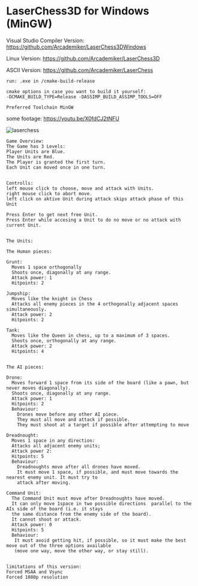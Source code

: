# LaserChess3D for Windows (MinGW)

Visual Studio Compiler Version: https://github.com/Arcademiker/LaserChess3DWindows

Linux Version: https://github.com/Arcademiker/LaserChess3D

ASCII Version: https://github.com/Arcademiker/LaserChess
```
run: .exe in /cmake-build-release

cmake options in case you want to build it yourself:
-DCMAKE_BUILD_TYPE=Release -DASSIMP_BUILD_ASSIMP_TOOLS=OFF

Preferred Toolchain MinGW
```

some footage: https://youtu.be/X0fdCJ2tNFU

![laserchess](https://user-images.githubusercontent.com/15786772/43614702-cf3fff8e-96b4-11e8-8b98-b3633cb95fdd.png)


```
Game Overview:
The Game has 3 Levels:
Player Units are Blue.
The Units are Red.
The Player is granted the first turn.
Each Unit can moved once in one turn.


Controlls:
left mouse click to choose, move and attack with Units.
right mouse click to abort move.
left click on aktive Unit during attack skips attack phase of this Unit

Press Enter to get next free Unit.
Press Enter while accesing a Unit to do no move or no attack with current Unit.


The Units:

The Human pieces:

Grunt:
  Moves 1 space orthogonally 
  Shoots once, diagonally at any range. 
  Attack power: 1 
  Hitpoints: 2 
  
Jumpship:
  Moves like the knight in Chess 
  Attacks all enemy pieces in the 4 orthogonally adjacent spaces simultaneously. 
  Attack power: 2 
  Hitpoints: 2 

Tank:
  Moves like the Queen in chess, up to a maximum of 3 spaces. 
  Shoots once, orthogonally at any range. 
  Attack power: 2 
  Hitpoints: 4 
  
  
The AI pieces:

Drone:
  Moves forward 1 space from its side of the board (like a pawn, but never moves diagonally). 
  Shoots once, diagonally at any range. 
  Attack power: 1 
  Hitpoints: 2 
  Behaviour: 
    Drones move before any other AI piece. 
    They must all move and attack if possible. 
    They must shoot at a target if possible after attempting to move 
    
Dreadnought:
  Moves 1 space in any direction: 
  Attacks all adjacent enemy units; 
  Attack power 2: 
  Hitpoints: 5 
  Behaviour: 
    Dreadnoughts move after all drones have moved. 
    It must move 1 space, if possible, and must move towards the nearest enemy unit. It must try to 
    attack after moving. 
    
Command Unit:
  The Command Unit must move after Dreadnoughts have moved. 
  It can only move 1space in two possible directions ­ parallel to the AIs side of the board (i.e. it stays 
  the same distance from the enemy side of the board). 
  It cannot shoot or attack. 
  Attack power: 0 
  Hitpoints: 5 
  Behaviour: 
   It must avoid getting hit, if possible, so it must make the best move out of the three options available 
   (move one way, move the other way, or stay still). 


limitations of this version:
Forced MSAA and Vsync
Forced 1080p resolution
```
